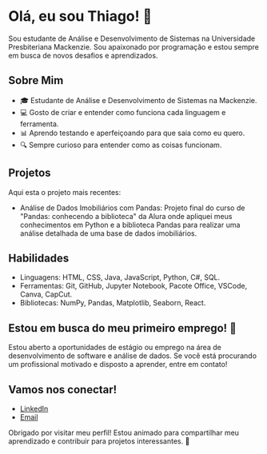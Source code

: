 # Olá, eu sou Thiago! 👋

Sou estudante de Análise e Desenvolvimento de Sistemas na Universidade Presbiteriana Mackenzie. Sou apaixonado por programação e estou sempre em busca de novos desafios e aprendizados. 

## Sobre Mim

- 🎓 Estudante de Análise e Desenvolvimento de Sistemas na Mackenzie.
- 💻 Gosto de criar e entender como funciona cada linguagem e ferramenta.
- 📊 Aprendo testando e aperfeiçoando para que saia como eu quero.
- 🔍 Sempre curioso para entender como as coisas funcionam.

## Projetos

Aqui esta o projeto mais recentes:

- Análise de Dados Imobiliários com Pandas: Projeto final do curso de "Pandas: conhecendo a biblioteca" da Alura onde apliquei meus conhecimentos em Python e a biblioteca Pandas para realizar uma análise detalhada de uma base de dados imobiliários.

## Habilidades

- Linguagens: HTML, CSS, Java, JavaScript, Python, C#, SQL.
- Ferramentas: Git, GitHub, Jupyter Notebook, Pacote Office, VSCode, Canva, CapCut.
- Bibliotecas: NumPy, Pandas, Matplotlib, Seaborn, React.

## Estou em busca do meu primeiro emprego! 💼

Estou aberto a oportunidades de estágio ou emprego na área de desenvolvimento de software e análise de dados. Se você está procurando um profissional motivado e disposto a aprender, entre em contato!

## Vamos nos conectar!

- [LinkedIn](www.linkedin.com/in/thiago-kenzo-fukuda-nunez-6265862ab)
- [Email](thiagofukuda03@gmail.com)

Obrigado por visitar meu perfil! Estou animado para compartilhar meu aprendizado e contribuir para projetos interessantes. 🚀
